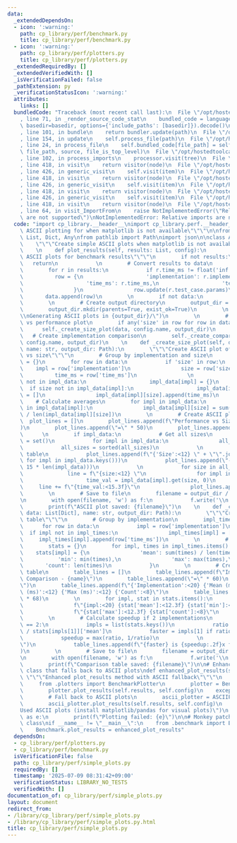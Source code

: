 ```yaml
---
data:
  _extendedDependsOn:
  - icon: ':warning:'
    path: cp_library/perf/benchmark.py
    title: cp_library/perf/benchmark.py
  - icon: ':warning:'
    path: cp_library/perf/plotters.py
    title: cp_library/perf/plotters.py
  _extendedRequiredBy: []
  _extendedVerifiedWith: []
  _isVerificationFailed: false
  _pathExtension: py
  _verificationStatusIcon: ':warning:'
  attributes:
    links: []
  bundledCode: "Traceback (most recent call last):\n  File \"/opt/hostedtoolcache/PyPy/3.10.16/x64/lib/pypy3.10/site-packages/onlinejudge_verify/documentation/build.py\"\
    , line 71, in _render_source_code_stat\n    bundled_code = language.bundle(stat.path,\
    \ basedir=basedir, options={'include_paths': [basedir]}).decode()\n  File \"/opt/hostedtoolcache/PyPy/3.10.16/x64/lib/pypy3.10/site-packages/onlinejudge_verify/languages/python.py\"\
    , line 101, in bundle\n    return bundler.update(path)\n  File \"/opt/hostedtoolcache/PyPy/3.10.16/x64/lib/pypy3.10/site-packages/onlinejudge_verify/languages/python_bundle.py\"\
    , line 154, in update\n    self.process_file(path)\n  File \"/opt/hostedtoolcache/PyPy/3.10.16/x64/lib/pypy3.10/site-packages/onlinejudge_verify/languages/python_bundle.py\"\
    , line 24, in process_file\n    self.bundled_code[file_path] = self.process_imports(tree,\
    \ file_path, source, file_is_top_level)\n  File \"/opt/hostedtoolcache/PyPy/3.10.16/x64/lib/pypy3.10/site-packages/onlinejudge_verify/languages/python_bundle.py\"\
    , line 102, in process_imports\n    processor.visit(tree)\n  File \"/opt/hostedtoolcache/PyPy/3.10.16/x64/lib/pypy3.10/ast.py\"\
    , line 418, in visit\n    return visitor(node)\n  File \"/opt/hostedtoolcache/PyPy/3.10.16/x64/lib/pypy3.10/ast.py\"\
    , line 426, in generic_visit\n    self.visit(item)\n  File \"/opt/hostedtoolcache/PyPy/3.10.16/x64/lib/pypy3.10/ast.py\"\
    , line 418, in visit\n    return visitor(node)\n  File \"/opt/hostedtoolcache/PyPy/3.10.16/x64/lib/pypy3.10/ast.py\"\
    , line 426, in generic_visit\n    self.visit(item)\n  File \"/opt/hostedtoolcache/PyPy/3.10.16/x64/lib/pypy3.10/ast.py\"\
    , line 418, in visit\n    return visitor(node)\n  File \"/opt/hostedtoolcache/PyPy/3.10.16/x64/lib/pypy3.10/ast.py\"\
    , line 426, in generic_visit\n    self.visit(item)\n  File \"/opt/hostedtoolcache/PyPy/3.10.16/x64/lib/pypy3.10/ast.py\"\
    , line 418, in visit\n    return visitor(node)\n  File \"/opt/hostedtoolcache/PyPy/3.10.16/x64/lib/pypy3.10/site-packages/onlinejudge_verify/languages/python_bundle.py\"\
    , line 64, in visit_ImportFrom\n    raise NotImplementedError(\"Relative imports\
    \ are not supported\")\nNotImplementedError: Relative imports are not supported\n"
  code: "import cp_library.__header__\nimport cp_library.perf.__header__\n\"\"\"Simple\
    \ ASCII plotting for when matplotlib is not available\"\"\"\n\nfrom typing import\
    \ List, Dict, Any\nfrom pathlib import Path\nimport json\n\nclass ASCIIPlotter:\n\
    \    \"\"\"Create simple ASCII plots when matplotlib is not available\"\"\"\n\
    \    \n    def plot_results(self, results: List, config):\n        \"\"\"Create\
    \ ASCII plots for benchmark results\"\"\"\n        if not results:\n         \
    \   return\n            \n        # Convert results to data\n        data = []\n\
    \        for r in results:\n            if r.time_ms != float('inf'):\n      \
    \          row = {\n                    'implementation': r.implementation,\n\
    \                    'time_ms': r.time_ms,\n                    'test_case': r.test_case.name\n\
    \                }\n                row.update(r.test_case.params)\n         \
    \       data.append(row)\n        \n        if not data:\n            return\n\
    \        \n        # Create output directory\n        output_dir = Path(config.output_dir)\n\
    \        output_dir.mkdir(parents=True, exist_ok=True)\n        \n        print(f\"\
    \\nGenerating ASCII plots in {output_dir}/\")\n        \n        # Create size\
    \ vs performance plot\n        if any('size' in row for row in data):\n      \
    \      self._create_size_plot(data, config.name, output_dir)\n        \n     \
    \   # Create implementation comparison\n        self._create_comparison_table(data,\
    \ config.name, output_dir)\n    \n    def _create_size_plot(self, data: List[Dict],\
    \ name: str, output_dir: Path):\n        \"\"\"Create ASCII plot of performance\
    \ vs size\"\"\"\n        # Group by implementation and size\n        impl_data\
    \ = {}\n        for row in data:\n            if 'size' in row:\n            \
    \    impl = row['implementation']\n                size = row['size']\n      \
    \          time_ms = row['time_ms']\n                \n                if impl\
    \ not in impl_data:\n                    impl_data[impl] = {}\n              \
    \  if size not in impl_data[impl]:\n                    impl_data[impl][size]\
    \ = []\n                impl_data[impl][size].append(time_ms)\n        \n    \
    \    # Calculate averages\n        for impl in impl_data:\n            for size\
    \ in impl_data[impl]:\n                impl_data[impl][size] = sum(impl_data[impl][size])\
    \ / len(impl_data[impl][size])\n        \n        # Create ASCII plot\n      \
    \  plot_lines = []\n        plot_lines.append(f\"Performance vs Size - {name}\"\
    )\n        plot_lines.append(\"=\" * 50)\n        plot_lines.append(\"\")\n  \
    \      \n        if impl_data:\n            # Get all sizes\n            all_sizes\
    \ = set()\n            for impl in impl_data:\n                all_sizes.update(impl_data[impl].keys())\n\
    \            all_sizes = sorted(all_sizes)\n            \n            # Create\
    \ table\n            plot_lines.append(f\"{'Size':<12} \" + \"\".join(f\"{impl:<15}\"\
    \ for impl in impl_data.keys()))\n            plot_lines.append(\"-\" * (12 +\
    \ 15 * len(impl_data)))\n            \n            for size in all_sizes:\n  \
    \              line = f\"{size:<12} \"\n                for impl in impl_data.keys():\n\
    \                    time_val = impl_data[impl].get(size, 0)\n               \
    \     line += f\"{time_val:<15.3f}\"\n                plot_lines.append(line)\n\
    \        \n        # Save to file\n        filename = output_dir / f\"{name}_size_plot.txt\"\
    \n        with open(filename, 'w') as f:\n            f.write('\\n'.join(plot_lines))\n\
    \        print(f\"ASCII plot saved: {filename}\")\n    \n    def _create_comparison_table(self,\
    \ data: List[Dict], name: str, output_dir: Path):\n        \"\"\"Create comparison\
    \ table\"\"\"\n        # Group by implementation\n        impl_times = {}\n  \
    \      for row in data:\n            impl = row['implementation']\n          \
    \  if impl not in impl_times:\n                impl_times[impl] = []\n       \
    \     impl_times[impl].append(row['time_ms'])\n        \n        # Calculate statistics\n\
    \        stats = {}\n        for impl, times in impl_times.items():\n        \
    \    stats[impl] = {\n                'mean': sum(times) / len(times),\n     \
    \           'min': min(times),\n                'max': max(times),\n         \
    \       'count': len(times)\n            }\n        \n        # Create comparison\
    \ table\n        table_lines = []\n        table_lines.append(f\"Implementation\
    \ Comparison - {name}\")\n        table_lines.append(\"=\" * 60)\n        table_lines.append(\"\
    \")\n        table_lines.append(f\"{'Implementation':<20} {'Mean (ms)':<12} {'Min\
    \ (ms)':<12} {'Max (ms)':<12} {'Count':<8}\")\n        table_lines.append(\"-\"\
    \ * 68)\n        \n        for impl, stat in stats.items():\n            table_lines.append(\n\
    \                f\"{impl:<20} {stat['mean']:<12.3f} {stat['min']:<12.3f} \"\n\
    \                f\"{stat['max']:<12.3f} {stat['count']:<8}\"\n            )\n\
    \        \n        # Calculate speedup if 2 implementations\n        if len(stats)\
    \ == 2:\n            impls = list(stats.keys())\n            ratio = stats[impls[0]]['mean']\
    \ / stats[impls[1]]['mean']\n            faster = impls[1] if ratio > 1 else impls[0]\n\
    \            speedup = max(ratio, 1/ratio)\n            \n            table_lines.append(\"\
    \")\n            table_lines.append(f\"{faster} is {speedup:.2f}x faster on average\"\
    )\n        \n        # Save to file\n        filename = output_dir / f\"{name}_comparison.txt\"\
    \n        with open(filename, 'w') as f:\n            f.write('\\n'.join(table_lines))\n\
    \        print(f\"Comparison table saved: {filename}\")\n\n# Enhanced benchmark\
    \ class that falls back to ASCII plots\ndef enhanced_plot_results(self):\n   \
    \ \"\"\"Enhanced plot_results method with ASCII fallback\"\"\"\n    try:\n   \
    \     from .plotters import BenchmarkPlotter\n        plotter = BenchmarkPlotter()\n\
    \        plotter.plot_results(self.results, self.config)\n    except ImportError:\n\
    \        # Fall back to ASCII plots\n        ascii_plotter = ASCIIPlotter()\n\
    \        ascii_plotter.plot_results(self.results, self.config)\n        print(\"\
    Used ASCII plots (install matplotlib/pandas for visual plots)\")\n    except Exception\
    \ as e:\n        print(f\"Plotting failed: {e}\")\n\n# Monkey patch the Benchmark\
    \ class\nif __name__ != \"__main__\":\n    from .benchmark import Benchmark\n\
    \    Benchmark.plot_results = enhanced_plot_results"
  dependsOn:
  - cp_library/perf/plotters.py
  - cp_library/perf/benchmark.py
  isVerificationFile: false
  path: cp_library/perf/simple_plots.py
  requiredBy: []
  timestamp: '2025-07-09 08:31:42+09:00'
  verificationStatus: LIBRARY_NO_TESTS
  verifiedWith: []
documentation_of: cp_library/perf/simple_plots.py
layout: document
redirect_from:
- /library/cp_library/perf/simple_plots.py
- /library/cp_library/perf/simple_plots.py.html
title: cp_library/perf/simple_plots.py
---
```

